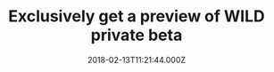 ---
campaign-uuid: "c-38126421-32ec-42b5-b043-a647c038b4f3"
type: "Preview"
category: "Technology"
date: "2018-02-13T11:21:44.000Z"
end-date: "2018-03-25T23:59:00.000Z"
disable-form: false
is_promoted: false
has_entry_page: false
title: "Exclusively get a preview of WILD private beta"
competition-description: "If you are the kind of person who likes to exercise and\
  \ feel great about yourself. You need to get a exclusive preview of WILD private\
  \ beta. \r\n\r\n<br/>WILD is a London-based startup within the latest Entrepreneur\
  \ First cohort. Their mission is to make people act on their bodies. WILD will track\
  \ your activities to help you train more efficiently and avoid injuries. To enjoy\
  \ the glow of good health, you must exercise. Click on the link and get involved\
  \ to enjoy a exclusive preview of WILD private beta."
banner-img: "https://assets.expresslyapp.com/asset-12bf5a47-5a23-4fa1-b06e-25d34b7c9f52.jpg"
logo-left-href: "http://www.wildnow.co"
logo-left-image: "https://assets.expresslyapp.com/59ca0c1f-d4d8-42ec-bb87-2faddf771131-thumb.png"
logo-left-title: "WILD"
has-winner: false
---